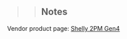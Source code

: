 <!-- Notes BEGIN -->
>> ## Notes
Vendor product page: [Shelly 2PM Gen4](https://kb.shelly.cloud/knowledge-base/shelly-2pm-gen4)
>> <!-- Notes END -->
